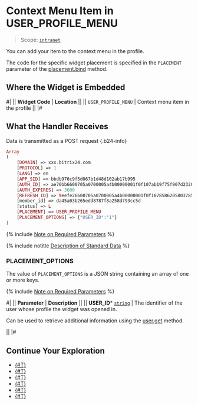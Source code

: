 # Context Menu Item in USER_PROFILE_MENU

> Scope: [`intranet`](../../scopes/permissions.md)

You can add your item to the context menu in the profile.

The code for the specific widget placement is specified in the `PLACEMENT` parameter of the [placement.bind](../placement-bind.md) method.

## Where the Widget is Embedded

#|
|| **Widget Code** | **Location** ||
|| `USER_PROFILE_MENU` | Context menu item in the profile ||
|#

## What the Handler Receives

Data is transmitted as a POST request {.b24-info}

```php
Array
(
    [DOMAIN] => xxx.bitrix24.com
    [PROTOCOL] => 1
    [LANG] => en
    [APP_SID] => bbdb976c9f5d067b1d48d102ab17b995
    [AUTH_ID] => ae70bb6600705a0700005a4b00000001f0f107ab19f75f907d2320df1129aa61f63efc
    [AUTH_EXPIRES] => 3600
    [REFRESH_ID] => 9eefe26600705a0700005a4b00000001f0f1078586205803785eca5262f6ff48e025ee
    [member_id] => da45a03b265edd8787f8a258d793cc5d
    [status] => L
    [PLACEMENT] => USER_PROFILE_MENU
    [PLACEMENT_OPTIONS] => {"USER_ID":"1"}
)
```

{% include [Note on Required Parameters](../../../_includes/required.md) %}

{% include notitle [Description of Standard Data](../_includes/widget_data.md) %}

### PLACEMENT_OPTIONS

The value of `PLACEMENT_OPTIONS` is a JSON string containing an array of one or more keys.

{% include [Note on Required Parameters](../../../_includes/required.md) %}

#|
|| **Parameter** | **Description** ||
|| **USER_ID***
[`string`](../../data-types.md) | The identifier of the user whose profile the widget was opened in.

Can be used to retrieve additional information using the [user.get](../../user/user-get.md) method.

||
|#

## Continue Your Exploration

- [{#T}](../placement-bind.md)
- [{#T}](../ui-interaction/index.md)
- [{#T}](../ui-interaction/crm-card.md)
- [{#T}](../../interactivity/index.md)
- [{#T}](../open-application.md)
- [{#T}](../open-path.md)